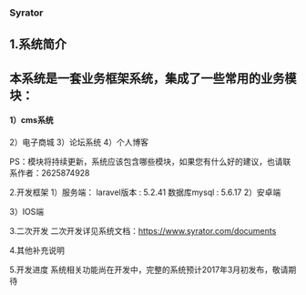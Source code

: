 ### Syrator

## 1.系统简介
## 本系统是一套业务框架系统，集成了一些常用的业务模块：
#### 1）cms系统
2）电子商城
3）论坛系统
4）个人博客

PS：模块将持续更新，系统应该包含哪些模块，如果您有什么好的建议，也请联系作者：2625874928

2.开发框架
1）服务端：
laravel版本 : 5.2.41
数据库mysql : 5.6.17
2）安卓端

3）IOS端

3.二次开发
二次开发详见系统文档：https://www.syrator.com/documents

4.其他补充说明

5.开发进度
系统相关功能尚在开发中，完整的系统预计2017年3月初发布，敬请期待